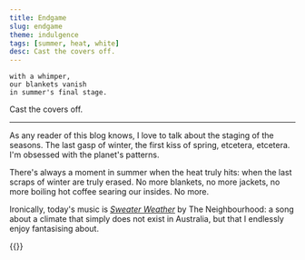 ```yaml
---
title: Endgame
slug: endgame
theme: indulgence
tags: [summer, heat, white]
desc: Cast the covers off.
---
```


```
with a whimper,
our blankets vanish
in summer's final stage.
```

Cast the covers off.

<!--more-->

---

As any reader of this blog knows, I love to talk about the staging of the seasons.
The last gasp of winter, the first kiss of spring, etcetera, etcetera.
I'm obsessed with the planet's patterns.

There's always a moment in summer when the heat truly hits: when the last scraps of winter are truly erased.
No more blankets, no more jackets, no more boiling hot coffee searing our insides.
No more.

Ironically, today's music is [*Sweater Weather*][1] by The Neighbourhood: a song about a climate that simply does not exist in Australia, but that I endlessly enjoy fantasising about.

{{<youtube GCdwKhTtNNw>}}

[1]: https://youtu.be/GCdwKhTtNNw
